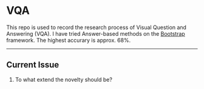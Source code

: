 # VQA

This repo is used to record the research process of Visual Question and Answering (VQA). I have tried Answer-based methods on the [Bootstrap](https://github.com/Cadene/bootstrap.pytorch) framework. The highest accurary is approx. 68%.

---

## Current Issue

1. To what extend the novelty should be?
